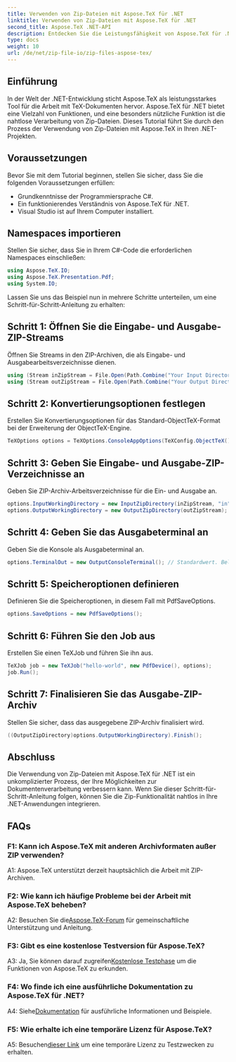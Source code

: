 ```yaml
---
title: Verwenden von Zip-Dateien mit Aspose.TeX für .NET
linktitle: Verwenden von Zip-Dateien mit Aspose.TeX für .NET
second_title: Aspose.TeX .NET-API
description: Entdecken Sie die Leistungsfähigkeit von Aspose.TeX für .NET bei der mühelosen Verarbeitung von ZIP-Dateien. Verbessern Sie die Dokumentenverarbeitung in Ihren Anwendungen.
type: docs
weight: 10
url: /de/net/zip-file-io/zip-files-aspose-tex/
---
```

## Einführung

In der Welt der .NET-Entwicklung sticht Aspose.TeX als leistungsstarkes Tool für die Arbeit mit TeX-Dokumenten hervor. Aspose.TeX für .NET bietet eine Vielzahl von Funktionen, und eine besonders nützliche Funktion ist die nahtlose Verarbeitung von Zip-Dateien. Dieses Tutorial führt Sie durch den Prozess der Verwendung von Zip-Dateien mit Aspose.TeX in Ihren .NET-Projekten.

## Voraussetzungen

Bevor Sie mit dem Tutorial beginnen, stellen Sie sicher, dass Sie die folgenden Voraussetzungen erfüllen:

- Grundkenntnisse der Programmiersprache C#.
- Ein funktionierendes Verständnis von Aspose.TeX für .NET.
- Visual Studio ist auf Ihrem Computer installiert.

## Namespaces importieren

Stellen Sie sicher, dass Sie in Ihrem C#-Code die erforderlichen Namespaces einschließen:

```csharp
using Aspose.TeX.IO;
using Aspose.TeX.Presentation.Pdf;
using System.IO;
```

Lassen Sie uns das Beispiel nun in mehrere Schritte unterteilen, um eine Schritt-für-Schritt-Anleitung zu erhalten:

## Schritt 1: Öffnen Sie die Eingabe- und Ausgabe-ZIP-Streams

Öffnen Sie Streams in den ZIP-Archiven, die als Eingabe- und Ausgabearbeitsverzeichnisse dienen.

```csharp
using (Stream inZipStream = File.Open(Path.Combine("Your Input Directory", "zip-in.zip"), FileMode.Open))
using (Stream outZipStream = File.Open(Path.Combine("Your Output Directory", "zip-pdf-out.zip"), FileMode.Create))
```

## Schritt 2: Konvertierungsoptionen festlegen

Erstellen Sie Konvertierungsoptionen für das Standard-ObjectTeX-Format bei der Erweiterung der ObjectTeX-Engine.

```csharp
TeXOptions options = TeXOptions.ConsoleAppOptions(TeXConfig.ObjectTeX());
```

## Schritt 3: Geben Sie Eingabe- und Ausgabe-ZIP-Verzeichnisse an

Geben Sie ZIP-Archiv-Arbeitsverzeichnisse für die Ein- und Ausgabe an.

```csharp
options.InputWorkingDirectory = new InputZipDirectory(inZipStream, "in");
options.OutputWorkingDirectory = new OutputZipDirectory(outZipStream);
```

## Schritt 4: Geben Sie das Ausgabeterminal an

Geben Sie die Konsole als Ausgabeterminal an.

```csharp
options.TerminalOut = new OutputConsoleTerminal(); // Standardwert. Beliebige Zuordnung.
```

## Schritt 5: Speicheroptionen definieren

Definieren Sie die Speicheroptionen, in diesem Fall mit PdfSaveOptions.

```csharp
options.SaveOptions = new PdfSaveOptions();
```

## Schritt 6: Führen Sie den Job aus

Erstellen Sie einen TeXJob und führen Sie ihn aus.

```csharp
TeXJob job = new TeXJob("hello-world", new PdfDevice(), options);
job.Run();
```

## Schritt 7: Finalisieren Sie das Ausgabe-ZIP-Archiv

Stellen Sie sicher, dass das ausgegebene ZIP-Archiv finalisiert wird.

```csharp
((OutputZipDirectory)options.OutputWorkingDirectory).Finish();
```

## Abschluss

Die Verwendung von Zip-Dateien mit Aspose.TeX für .NET ist ein unkomplizierter Prozess, der Ihre Möglichkeiten zur Dokumentenverarbeitung verbessern kann. Wenn Sie dieser Schritt-für-Schritt-Anleitung folgen, können Sie die Zip-Funktionalität nahtlos in Ihre .NET-Anwendungen integrieren.

## FAQs

### F1: Kann ich Aspose.TeX mit anderen Archivformaten außer ZIP verwenden?

A1: Aspose.TeX unterstützt derzeit hauptsächlich die Arbeit mit ZIP-Archiven.

### F2: Wie kann ich häufige Probleme bei der Arbeit mit Aspose.TeX beheben?

 A2: Besuchen Sie die[Aspose.TeX-Forum](https://forum.aspose.com/c/tex/47) für gemeinschaftliche Unterstützung und Anleitung.

### F3: Gibt es eine kostenlose Testversion für Aspose.TeX?

 A3: Ja, Sie können darauf zugreifen[Kostenlose Testphase](https://releases.aspose.com/) um die Funktionen von Aspose.TeX zu erkunden.

### F4: Wo finde ich eine ausführliche Dokumentation zu Aspose.TeX für .NET?

 A4: Siehe[Dokumentation](https://reference.aspose.com/tex/net/) für ausführliche Informationen und Beispiele.

### F5: Wie erhalte ich eine temporäre Lizenz für Aspose.TeX?

 A5: Besuchen[dieser Link](https://purchase.aspose.com/temporary-license/) um eine temporäre Lizenz zu Testzwecken zu erhalten.